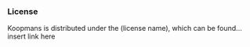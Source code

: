 ### License
Koopmans is distributed under the (license name), which can be found... insert link here
